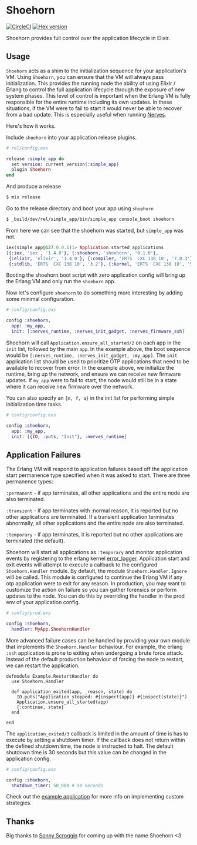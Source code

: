 # Shoehorn

[![CircleCI](https://circleci.com/gh/nerves-project/shoehorn.svg?style=svg)](https://circleci.com/gh/nerves-project/shoehorn)
[![Hex version](https://img.shields.io/hexpm/v/shoehorn.svg "Hex version")](https://hex.pm/packages/shoehorn)

Shoehorn provides full control over the application lifecycle in Elixir.

## Usage

`Shoehorn` acts as a shim to the initialization sequence for your application's
VM. Using `Shoehorn`, you can ensure that the VM will always pass initialization.
This provides the running node the ability of using Elixir / Erlang to control
the full application lifecycle through the exposure of new system phases.
This level of control is important when the Erlang VM is fully responsible
for the entire runtime including its own updates. In these situations, if
the VM were to fail to start it would never be able to recover from a bad
update. This is especially useful when running [Nerves](https://circleci.com/gh/nerves-project).

Here's how it works.

Include `shoehorn` into your application release plugins.
```elixir
# rel/config.exs

release :simple_app do
  set version: current_version(:simple_app)
  plugin Shoehorn
end
```

And produce a release
```sh
$ mix release
```

Go to the release directory and boot your app using `shoehorn`
```sh
$ _build/dev/rel/simple_app/bin/simple_app console_boot shoehorn
```

From here we can see that the shoehorn was started, but `simple_app` was not.
```elixir
iex(simple_app@127.0.0.1)1> Application.started_applications
[{:iex, 'iex', '1.4.0'}, {:shoehorn, 'shoehorn', '0.1.0'},
 {:elixir, 'elixir', '1.4.0'}, {:compiler, 'ERTS  CXC 138 10', '7.0.3'},
 {:stdlib, 'ERTS  CXC 138 10', '3.2'}, {:kernel, 'ERTS  CXC 138 10', '5.1.1'}]
```

Booting the shoehorn.boot script with zero application config will bring up the 
Erlang VM and only run the `shoehorn` app.

Now let's configure `shoehorn` to do something more interesting by adding some
minimal configuration.

```elixir
# config/config.exs

config :shoehorn,
  app: :my_app,
  init: [:nerves_runtime, :nerves_init_gadget, :nerves_firmware_ssh]
```

Shoehorn will call `Application.ensure_all_started/2` on each app in the `init`
list, followed by the main `app`. In the example above, the boot sequence would be 
`[:nerves_runtime, :nerves_init_gadget, :my_app]`. The `init` application list
should be used to prioritize OTP applications that need to be available to recover
from error. In the example above, we initialize the runtime, bring up the network, 
and ensure we can receive new firmware updates. If `my_app` were to fail to start,
the node would still be in a state where it can receive new firmware over the network.

You can also specify an `{m, f, a}` in the init list for performing 
simple initialization time tasks.

```elixir
# config/config.exs

config :shoehorn,
  app: :my_app,
  init: [{IO, :puts, "Init"}, :nerves_runtime]
```

## Application Failures

The Erlang VM will respond to application failures based off the application start 
permanence type specified when it was asked to start. There are three permanence types: 

  `:permanent` - if app terminates, all other applications and the entire node are also terminated.

  `:transient` - if app terminates with :normal reason, it is reported but no other applications 
  are terminated. If a transient application terminates abnormally, all other applications and the 
  entire node are also terminated.

  `:temporary` - if app terminates, it is reported but no other applications are terminated (the default).

Shoehorn will start all applications as `:temporary` and monitor application events by registering 
to the erlang kernel [error_logger](http://erlang.org/doc/man/error_logger.html). Application start 
and exit events will attempt to execute a callback to the configured `Shoehorn.Handler` module. By default, 
the module `Shoehorn.Handler.Ignore` will be called. This module is configured to continue the Erlang VM 
if any otp application were to exit for any reason. In production, you may want to customize the action on 
failure so you can gather forensics or perform updates to the node. You can do this by overriding the 
handler in the prod env of your application config.

```elixir
# config/prod.exs

config :shoehorn,
  handler: MyApp.ShoehornHandler
```

More advanced failure cases can be handled by providing your own module that implements
the `Shoehorn.Handler` behaviour. For example, the erlang `:ssh` application is prone to
exiting when undergoing a brute force attack. Instead of the default production behaviour of
forcing the node to restart, we can restart the application.

```
defmodule Example.RestartHandler do
  use Shoehorn.Handler

  def application_exited(app, _reason, state) do
    IO.puts("Application stopped: #{inspect(app)} #{inspect(state)}")
    Application.ensure_all_started(app)
    {:continue, state}
  end

end
```

The `application_exited/3` callback is limited in the amount of time is has to execute by
setting a shutdown timer. If the callback does not return within the defined shutdown time,
the node is instructed to halt. The default shutdown time is 30 seconds but this value can
be changed in the application config.

```elixir
# config/config.exs

config :shoehorn,
  shutdown_timer: 50_000 # 50 Seconds
```

Check out the [example application](https://github.com/nerves-project/shoehorn/tree/master/example) for more info on implementing custom strategies. 

## Thanks
Big thanks to [Sonny Scroggin](https://github.com/scrogson) for coming up with
the name Shoehorn <3
